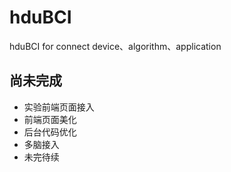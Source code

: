 # hduBCI
hduBCI for connect device、algorithm、application

## 尚未完成
- 实验前端页面接入
- 前端页面美化
- 后台代码优化
- 多脑接入
- 未完待续